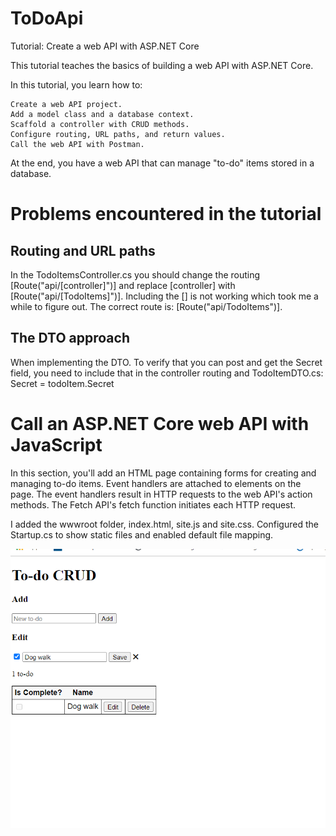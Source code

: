 # ToDoApi
Tutorial: Create a web API with ASP.NET Core

This tutorial teaches the basics of building a web API with ASP.NET Core.

In this tutorial, you learn how to:

    Create a web API project.
    Add a model class and a database context.
    Scaffold a controller with CRUD methods.
    Configure routing, URL paths, and return values.
    Call the web API with Postman.

At the end, you have a web API that can manage "to-do" items stored in a database.

# Problems encountered in the tutorial

## Routing and URL paths
In the TodoItemsController.cs you should change the routing [Route("api/[controller]")] and replace [controller] with [Route("api/[TodoItems]")].
Including the [] is not working which took me a while to figure out. The correct route is: [Route("api/TodoItems")].

## The DTO approach
When implementing the DTO. To verify that you can post and get the Secret field, you need to include that in the controller routing and TodoItemDTO.cs: Secret = todoItem.Secret

# Call an ASP.NET Core web API with JavaScript

In this section, you'll add an HTML page containing forms for creating and managing to-do items. Event handlers are attached to elements on the page. The event handlers result in HTTP requests to the web API's action methods. The Fetch API's fetch function initiates each HTTP request.

I added the wwwroot folder, index.html, site.js and site.css. Configured the Startup.cs to show static files and enabled default file mapping.

![Image of javascript front end](https://github.com/ulfsv/ToDoApi/blob/master/2020-12-17.png)


